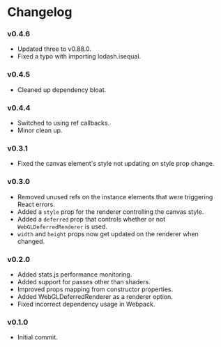 # Changelog

### v0.4.6

 * Updated three to v0.88.0.
 * Fixed a typo with importing lodash.isequal.

### v0.4.5

 * Cleaned up dependency bloat.

### v0.4.4

 * Switched to using ref callbacks.
 * Minor clean up.

### v0.3.1

 * Fixed the canvas element's style not updating on style prop change.

### v0.3.0

 * Removed unused refs on the instance elements that were triggering React errors.
 * Added a ```style``` prop for the renderer controlling the canvas style.
 * Added a ```deferred``` prop that controls whether or not ```WebGLDeferredRenderer``` is used.
 * ```width``` and ```height``` props now get updated on the renderer when changed.

### v0.2.0

 * Added stats.js performance monitoring.
 * Added support for passes other than shaders.
 * Improved props mapping from constructor properties.
 * Added WebGLDeferredRenderer as a renderer option.
 * Fixed incorrect dependency usage in Webpack.

### v0.1.0

 * Initial commit.
